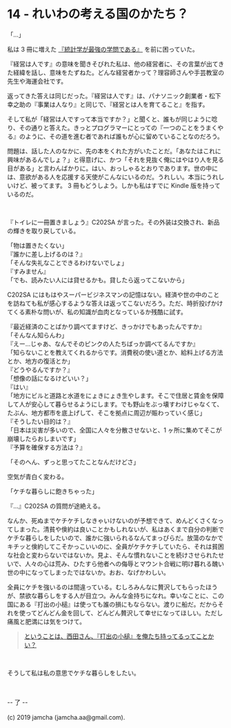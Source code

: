 

# 14 - れいわの考える国のかたち？

「…」

私は 3 冊に増えた [『統計学が最強の学問である』](https://www.amazon.co.jp/%E7%B5%B1%E8%A8%88%E5%AD%A6%E3%81%8C%E6%9C%80%E5%BC%B7%E3%81%AE%E5%AD%A6%E5%95%8F%E3%81%A7%E3%81%82%E3%82%8B-%E8%A5%BF%E5%86%85-%E5%95%93/dp/4478022216) を前に困っていた。

『経営は人です』の意味を聞きそびれた私は、他の経営者に、その言葉が出てきた経緯を話し、意味をたずねた。どんな経営者かって？理容師さんや手芸教室の先生や海運会社です。

返ってきた答えは同じだった。『経営は人です』は、パナソニック創業者・松下幸之助の『事業は人なり』と同じで、『経営とは人を育てること』を指す。

そして私が「経営は人ですって本当ですか？」と聞くと、誰もが同じように唸り、その通りと答えた。きっとプログラマーにとっての『一つのことをうまくやる』のように、その道を進む者であれば誰もが心に留めていることなのだろう。

問題は、話した人のなかに、先の本をくれた方がいたことだ。「あなたはこれに興味があるんでしょ？」と得意げに、かつ「それを見抜く俺にはやはり人を見る目がある」と言わんばかりに。はい、おっしゃるとおりであります。世の中には、意欲がある人を応援する天使がこんなにいるのだ。うれしい。本当にうれしいけど、被ってます。 3 冊もどうしよう。しかも私はすでに Kindle 版を持っているのだ。

<br>

『トイレに一冊置きましょう』C202SA が言った。その外装は交換され、新品の輝きを取り戻している。

「物は置きたくない」  
『誰かに差し上げるのは？』  
「そんな失礼なことできるわけないでしょ」  
『すみません』  
「でも、読みたい人には貸せるかも。貸したら返ってこないから」  

C202SA にはもはやスーパービジネスマンの記憶はない。経済や世の中のことを訪ねても私が感心するような答えは返ってこないだろう。ただ、時折投げかけてくる素朴な問いが、私の知識が血肉となっているか残酷に試す。

『最近経済のことばかり調べてますけど、きっかけでもあったんですか』  
「そんなん知らんわ」  
『えー…じゃあ、なんでそのピンクの人たちばっか調べてるんですか』  
「知らないことを教えてくれるからです。消費税の使い道とか、給料上げる方法とか、地方の復活とか」  
『どうやるんですか？』  
「想像の話になるけどいい？」  
『はい』  
「地方にビルと道路と水道をにょきにょき生やします。そこで住居と賃金を保障して人が安心して暮らせるようにします。でも野山をぶっ壊すわけじゃなくて、たぶん、地方都市を底上げして、そこを拠点に周辺が賑わっていく感じ」  
『そうしたい目的は？』  
「日本は災害が多いので、全国に人々を分散させないと、1 ヶ所に集めてそこが崩壊したらおしまいです」  
『予算を確保する方法は？』  

「そのへん、ずっと思ってたことなんだけどさ」

空気が青白く変わる。

「ケチな暮らしに飽きちゃった」

『…』C202SA の質問が途絶える。

なんか、死ぬまでケチケチしなきゃいけないのが予想できて、めんどくさくなってしまった。清貧や倹約は良いことかもしれないが、私はあくまで自分の判断でケチな暮らしをしたいので、誰かに強いられるなんてまっぴらだ。放蕩のなかでキチッと倹約してこそかっこいいのに、全員がケチケチしていたら、それは貧困な社会と変わらないではないか。見よ、そんな慣れないことを続けさせられたせいで、人々の心は荒み、ひたすら他者への侮辱とマウント合戦に明け暮れる醜い世の中になってしまったではないか。おお、なげかわしい。

全員にケチを強いるのは間違っている。むしろみんなに贅沢してもらったほうが、禁欲な暮らしをする人が目立つ。みんな金持ちになれ。幸いなことに、この国にある『打出の小槌』は使っても誰の損にもならない。渡りに船だ。だからそれを使ってどんどん金を回して、どんどん贅沢して幸せになってほしい。ただし痛風と肥満には気をつけて。

> [ということは、西田さん、『打出の小槌』を俺たち持ってるってことかい？](https://youtu.be/EQnqFcU8kzk?t=1068)

<br>

そうして私は私の意思でケチな暮らしをしたい。

<br>
<br>
-- 了 --

<br>
<br>
(c) 2019 jamcha (jamcha.aa@gmail.com).


